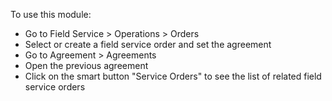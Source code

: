 To use this module:

- Go to Field Service \> Operations \> Orders
- Select or create a field service order and set the agreement
- Go to Agreement \> Agreements
- Open the previous agreement
- Click on the smart button "Service Orders" to see the list of related
  field service orders
